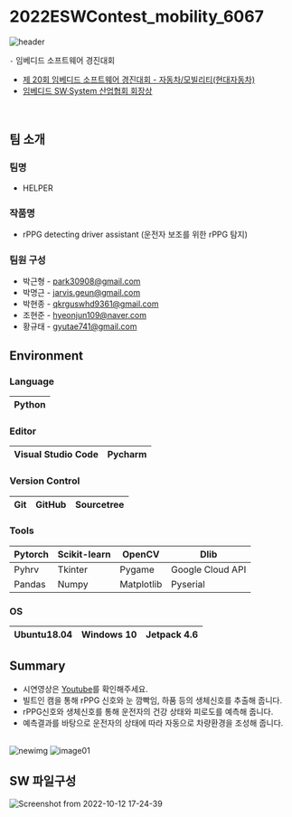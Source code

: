 # 2022ESWContest_mobility_6067
![header](https://capsule-render.vercel.app/api?type=waving&color=auto&height=250&section=header&text=📕2022ESWContest_mobility_6067%20&fontSize=40)

`-` 임베디드 소프트웨어 경진대회
- [제 20회 임베디드 소프트웨어 경진대회 - 자동차/모빌리티(현대자동차)](https://www.eswcontest.or.kr/competition/industry.php)
- [임베디드 SW·System 산업협회 회장상](https://www.eswcontest.or.kr/community/notice.php?ptype=view&idx=4381&page=&code=notice)

<br>

## 팀 소개
### 팀명
- HELPER

### 작품명
- rPPG detecting driver assistant (운전자 보조를 위한 rPPG 탐지)

### 팀원 구성
- 박근형 - park30908@gmail.com
- 박명근 - jarvis.geun@gmail.com
- 박현종 - qkrguswhd9361@gmail.com 
- 조현준 - hyeonjun109@naver.com
- 황규태 - gyutae741@gmail.com

## Environment
###  Language
|Python|
|---|

### Editor
|Visual Studio Code|Pycharm|
|---|---|

### Version Control
|Git|GitHub|Sourcetree|
|---|---|---|

### Tools
|Pytorch|Scikit-learn|OpenCV|Dlib|
|---|---|---|---|
|Pyhrv|Tkinter|Pygame|Google Cloud API|
|Pandas|Numpy|Matplotlib|Pyserial|

### OS
|Ubuntu18.04|Windows 10|Jetpack 4.6|
|---|---|---|

## Summary
- 시연영상은 [Youtube](https://www.youtube.com/watch?v=nHCmidi_75A&ab_channel=Jarvis-Geun)를 확인해주세요.
- 빌트인 캠을 통해 rPPG 신호와 눈 깜빡임, 하품 등의 생체신호를 추출해 줍니다.
- rPPG신호와 생체신호를 통해 운전자의 건강 상태와 피로도를 예측해 줍니다.
- 예측결과를 바탕으로 운전자의 상태에 따라 자동으로 차량환경을 조성해 줍니다.<br><br>

![newimg](https://user-images.githubusercontent.com/69515694/195304248-77b90873-9d2b-4c35-850b-997c326633e0.png)
![image01](https://user-images.githubusercontent.com/69515694/195301468-94a12305-6f2e-4205-a50f-dc9c76b13ffd.png)


## SW 파일구성
![Screenshot from 2022-10-12 17-24-39](https://user-images.githubusercontent.com/69515694/195302409-08dea94f-c6c2-40c6-b08a-42c35e572737.png)


